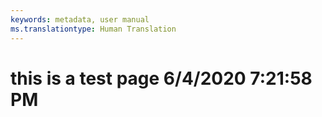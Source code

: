 ```yaml
---
keywords: metadata, user manual
ms.translationtype: Human Translation
---
```

# this is a test page 6/4/2020 7:21:58 PM